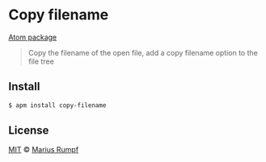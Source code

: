 # Copy filename

[Atom package](https://atom.io/packages/copy-filename)

> Copy the filename of the open file, add a copy filename option to the file tree

## Install

```bash
$ apm install copy-filename
```

## License

[MIT](http://opensource.org/licenses/MIT) © [Marius Rumpf](http://mariusrumpf.de)
